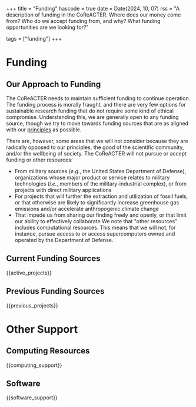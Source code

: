 +++
title = "Funding"
hascode = true
date = Date(2024, 10, 07)
rss = "A description of funding in the CoReACTER. Where does our money come from? Who do we accept funding from, and why? What funding opportunities are we looking for?"

tags = ["funding"]
+++

# Funding

## Our Approach to Funding

The CoReACTER needs to maintain sufficient funding to continue operation. The funding process is morally fraught, and there are very few options for sustainable research funding that do not require some kind of ethical compromise. Understanding this, we are generally open to any funding source, though we try to move towards funding sources that are as aligned with our [principles](/philosophy/principles) as possible.

There are, however, some areas that we will not consider because they are radically opposed to our principles, the good of the scientific community, and/or the wellbeing of society. The CoReACTER will not pursue or accept funding or other resources:
- From military sources (*e.g.*, the United States Department of Defense), organizations whose major product or service relates to military technologies (*i.e.*, members of the military-industrial complex), or from projects with direct military applications
- For projects that will further the extraction and utilization of fossil fuels, or that otherwise are likely to significantly increase greenhouse gas emissions and/or accelerate anthropogenic climate change
- That impede us from sharing our finding freely and openly, or that limit our ability to effectively collaborate
We note that "other resources" includes computational resources. This means that we will not, for instance, pursue access to or access supercomputers owned and operated by the Department of Defense.

## Current Funding Sources

{{active_projects}}

## Previous Funding Sources

{{previous_projects}}

# Other Support

## Computing Resources

{{computing_support}}

## Software

{{software_support}}